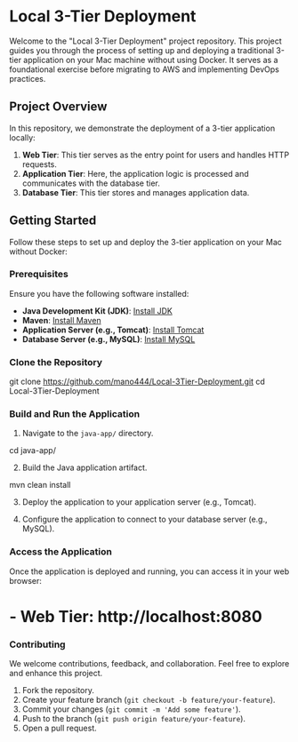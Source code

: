 # Local 3-Tier Deployment

Welcome to the "Local 3-Tier Deployment" project repository. This project guides you through the process of setting up and deploying a traditional 3-tier application on your Mac machine without using Docker. It serves as a foundational exercise before migrating to AWS and implementing DevOps practices.

## Project Overview

In this repository, we demonstrate the deployment of a 3-tier application locally:

1. **Web Tier**: This tier serves as the entry point for users and handles HTTP requests.
2. **Application Tier**: Here, the application logic is processed and communicates with the database tier.
3. **Database Tier**: This tier stores and manages application data.

## Getting Started

Follow these steps to set up and deploy the 3-tier application on your Mac without Docker:

### Prerequisites

Ensure you have the following software installed:

- **Java Development Kit (JDK)**: [Install JDK](https://www.oracle.com/java/technologies/javase-downloads.html)
- **Maven**: [Install Maven](https://maven.apache.org/install.html)
- **Application Server (e.g., Tomcat)**: [Install Tomcat](http://tomcat.apache.org/)
- **Database Server (e.g., MySQL)**: [Install MySQL](https://dev.mysql.com/downloads/installer/)

### Clone the Repository

git clone https://github.com/mano444/Local-3Tier-Deployment.git
cd Local-3Tier-Deployment




### Build and Run the Application


1. Navigate to the `java-app/` directory.

cd java-app/

2. Build the Java application artifact.

mvn clean install

3. Deploy the application to your application server (e.g., Tomcat).

4. Configure the application to connect to your database server (e.g., MySQL).


### Access the Application

Once the application is deployed and running, you can access it in your web browser:

# - Web Tier: http://localhost:8080

### Contributing

We welcome contributions, feedback, and collaboration. Feel free to explore and enhance this project.

 1. Fork the repository.
 2. Create your feature branch (`git checkout -b feature/your-feature`).
 3. Commit your changes (`git commit -m 'Add some feature'`).
 4. Push to the branch (`git push origin feature/your-feature`).
 5. Open a pull request.

